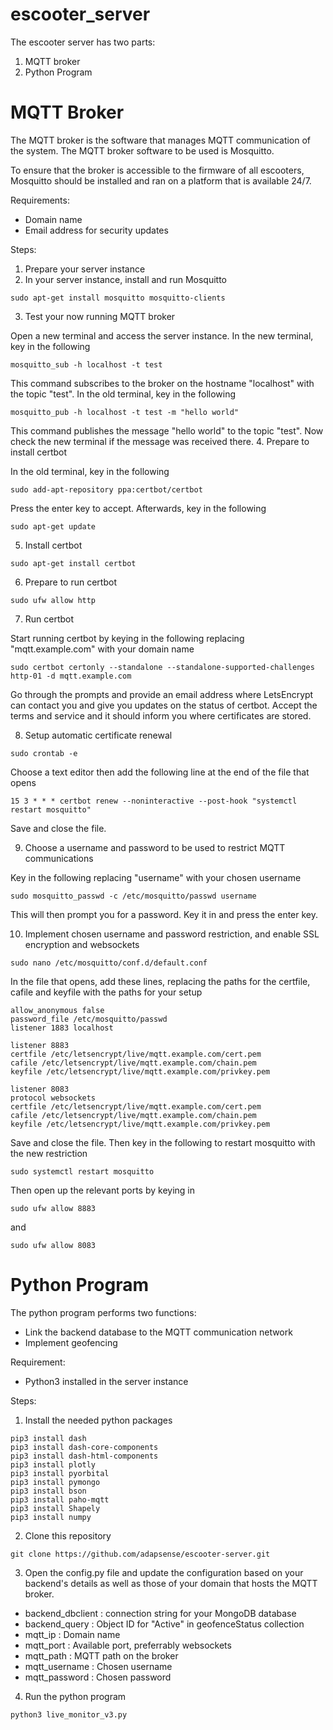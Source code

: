 # escooter_server

The escooter server has two parts:
1. MQTT broker
2. Python Program

# MQTT Broker
The MQTT broker is the software that manages MQTT communication of the system. The MQTT broker software to be used is Mosquitto.

To ensure that the broker is accessible to the firmware of all escooters, Mosquitto should be installed and ran on a platform that is available 24/7.

Requirements:
- Domain name
- Email address for security updates

Steps:
1. Prepare your server instance
2. In your server instance, install and run Mosquitto
```
sudo apt-get install mosquitto mosquitto-clients
```
3. Test your now running MQTT broker

Open a new terminal and access the server instance. In the new terminal, key in the following
```
mosquitto_sub -h localhost -t test
```
This command subscribes to the broker on the hostname "localhost" with the topic "test". In the old terminal, key in the following
```
mosquitto_pub -h localhost -t test -m "hello world"
```
This command publishes the message "hello world" to the topic "test". Now check the new terminal if the message was received there.
4. Prepare to install certbot

In the old terminal, key in the following
```
sudo add-apt-repository ppa:certbot/certbot
```
Press the enter key to accept. Afterwards, key in the following
```
sudo apt-get update
```
5. Install certbot
```
sudo apt-get install certbot
```
6. Prepare to run certbot
```
sudo ufw allow http
```
7. Run certbot

Start running certbot by keying in the following replacing "mqtt.example.com" with your domain name
```
sudo certbot certonly --standalone --standalone-supported-challenges http-01 -d mqtt.example.com
```
Go through the prompts and provide an email address where LetsEncrypt can contact you and give you updates on the status of certbot. Accept the terms and service and it should inform you where certificates are stored.

8. Setup automatic certificate renewal
```
sudo crontab -e
```
Choose a text editor then add the following line at the end of the file that opens
```
15 3 * * * certbot renew --noninteractive --post-hook "systemctl restart mosquitto"
```
Save and close the file.

9. Choose a username and password to be used to restrict MQTT communications

Key in the following replacing "username" with your chosen username
```
sudo mosquitto_passwd -c /etc/mosquitto/passwd username
```
This will then prompt you for a password. Key it in and press the enter key.

10. Implement chosen username and password restriction, and enable SSL encryption and websockets
```
sudo nano /etc/mosquitto/conf.d/default.conf
```
In the file that opens, add these lines, replacing the paths for the certfile, cafile and keyfile with the paths for your setup
```
allow_anonymous false
password_file /etc/mosquitto/passwd
listener 1883 localhost

listener 8883
certfile /etc/letsencrypt/live/mqtt.example.com/cert.pem
cafile /etc/letsencrypt/live/mqtt.example.com/chain.pem
keyfile /etc/letsencrypt/live/mqtt.example.com/privkey.pem

listener 8083
protocol websockets
certfile /etc/letsencrypt/live/mqtt.example.com/cert.pem
cafile /etc/letsencrypt/live/mqtt.example.com/chain.pem
keyfile /etc/letsencrypt/live/mqtt.example.com/privkey.pem
```
Save and close the file. Then key in the following to restart mosquitto with the new restriction
```
sudo systemctl restart mosquitto
```
Then open up the relevant ports by keying in
```
sudo ufw allow 8883
```
and
```
sudo ufw allow 8083
```

# Python Program
The python program performs two functions:
- Link the backend database to the MQTT communication network
- Implement geofencing

Requirement:
- Python3 installed in the server instance

Steps:
1. Install the needed python packages
```
pip3 install dash
pip3 install dash-core-components
pip3 install dash-html-components
pip3 install plotly
pip3 install pyorbital
pip3 install pymongo
pip3 install bson
pip3 install paho-mqtt
pip3 install Shapely
pip3 install numpy
```
2. Clone this repository
```
git clone https://github.com/adapsense/escooter-server.git
```
3. Open the config.py file and update the configuration based on your backend's details as well as those of your domain that hosts the MQTT broker.
- backend_dbclient : connection string for your MongoDB database
- backend_query : Object ID for "Active" in geofenceStatus collection
- mqtt_ip : Domain name
- mqtt_port : Available port, preferrably websockets
- mqtt_path : MQTT path  on the broker
- mqtt_username : Chosen username
- mqtt_password : Chosen password
4. Run the python program
```
python3 live_monitor_v3.py
```
